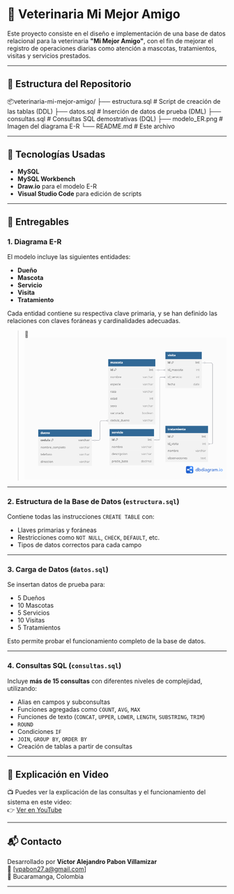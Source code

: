 # 🐾 Veterinaria Mi Mejor Amigo

Este proyecto consiste en el diseño e implementación de una base de datos relacional para la veterinaria **"Mi Mejor Amigo"**, con el fin de mejorar el registro de operaciones diarias como atención a mascotas, tratamientos, visitas y servicios prestados.

---

## 📁 Estructura del Repositorio

📦veterinaria-mi-mejor-amigo/
├── estructura.sql       # Script de creación de las tablas (DDL)
├── datos.sql            # Inserción de datos de prueba (DML)
├── consultas.sql        # Consultas SQL demostrativas (DQL)
├── modelo_ER.png        # Imagen del diagrama E-R
└── README.md            # Este archivo

---

## 🔧 Tecnologías Usadas

- **MySQL**
- **MySQL Workbench**
- **Draw.io** para el modelo E-R
- **Visual Studio Code** para edición de scripts

---

## 📌 Entregables

### 1. Diagrama E-R

El modelo incluye las siguientes entidades:

- **Dueño**
- **Mascota**
- **Servicio**
- **Visita**
- **Tratamiento**

Cada entidad contiene su respectiva clave primaria, y se han definido las relaciones con claves foráneas y cardinalidades adecuadas.

> 📎 ![Modelo ER](modelo_ER.png)

---

### 2. Estructura de la Base de Datos (`estructura.sql`)

Contiene todas las instrucciones `CREATE TABLE` con:

- Llaves primarias y foráneas
- Restricciones como `NOT NULL`, `CHECK`, `DEFAULT`, etc.
- Tipos de datos correctos para cada campo

---

### 3. Carga de Datos (`datos.sql`)

Se insertan datos de prueba para:

- 5 Dueños
- 10 Mascotas
- 5 Servicios
- 10 Visitas
- 5 Tratamientos

Esto permite probar el funcionamiento completo de la base de datos.

---

### 4. Consultas SQL (`consultas.sql`)

Incluye **más de 15 consultas** con diferentes niveles de complejidad, utilizando:

- Alias en campos y subconsultas
- Funciones agregadas como `COUNT`, `AVG`, `MAX`
- Funciones de texto (`CONCAT`, `UPPER`, `LOWER`, `LENGTH`, `SUBSTRING`, `TRIM`)
- `ROUND`
- Condiciones `IF`
- `JOIN`, `GROUP BY`, `ORDER BY`
- Creación de tablas a partir de consultas

---

## 🎥 Explicación en Video

📺 Puedes ver la explicación de las consultas y el funcionamiento del sistema en este video:  
👉 [Ver en YouTube](https://www.youtube.com/)

---

## 📬 Contacto

Desarrollado por **Víctor Alejandro Pabon Villamizar**  
📧 [vpabon27.a@gmail.com]  
📍 Bucaramanga, Colombia

---

